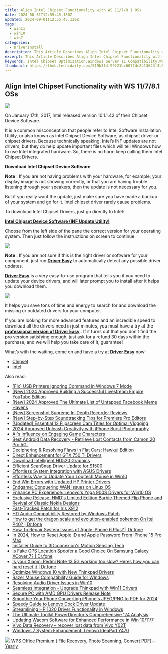 ```yaml
---
title: Align Intel Chipset Functionality with WS 11/7/8.1 OSs
date: 2024-08-31T12:55:45.130Z
updated: 2024-09-01T12:55:45.130Z
tags:
  - win11
  - win10
  - win7
categories:
  - DriverInstall
description: This Article Describes Align Intel Chipset Functionality with WS 11/7/8.1 OSs
excerpt: This Article Describes Align Intel Chipset Functionality with WS 11/7/8.1 OSs
keywords: Intel Chipset Optimization,Windows Server 11 Compatibility,WS 8.1 OS Chipset Alignment,Intel Chipsets WS 7/11 Integration,Server OS Intel Performance Tuning,Intel Chipset WS 11 Enhancement,WS 8/7 Compatibility Intel Guide
thumbnail: https://thmb.techidaily.com/519b3f4f99f21bc6077dc8413643f3b96c2bf221ab645eab192a9d9f6936accf.jpg
---
```


## Align Intel Chipset Functionality with WS 11/7/8.1 OSs

![](https://images.drivereasy.com/wp-content/uploads/2018/07/img_5b4db24096c45.jpg)

 On January 17th, 2017, Intel released version 10.1.1.42 of their Chipset Device Software.

 It is a common misconception that people refer to Intel Software Installation Utility, or also known as Intel Chipset Device Software, as chipset driver or chipset drivers. Because technically speaking, Intel’s INF updates are not drivers, but they do help update important files which will tell Windows how to use Intel integrated hardware. So, there is no harm keep calling them Intel Chipset Drivers.

**Download Intel Chipset Device Software**

**Note** : If you are not having problems with your hardware, for example, your display image is not showing correctly, or that you are having trouble listening through your speakers, then the update is not necessary for you.

 But if you really want the update, just make sure you have made a backup of your system and go for it. Intel chipset driver rarely cause problems.

To download Intel Chipset Drivers, just go directly to Intel:

[**Intel Chipset Device Software (INF Update Utility)**](https://downloadcenter.intel.com/product/1145/Intel-Chipset-Software-Installation-Utility)

 Choose from the left side of the pane the correct version for your operating system. Then just follow the instructions on screen to continue.

![](https://images.drivereasy.com/wp-content/uploads/2019/11/image-26.png)

**Note** : If you are not sure if this is the right driver or software for your component, just run [**Driver Easy**](https://tools.techidaily.com/drivereasy/download/) to automatically detect any possible driver updates.

[**Driver Easy**](https://tools.techidaily.com/drivereasy/download/) is a very easy-to-use program that tells you if you need to update your device drivers, and will later prompt you to install after it helps you download them.

![](https://images.drivereasy.com/wp-content/uploads/2017/04/img_58ee03ea3425c.jpg)

 It helps you save tons of time and energy to search for and download the missing or outdated drivers for your computer.

 If you are looking for more advanced features and an incredible speed to download all the drivers need in just minutes, you must have a try at the [**professional version of Driver Easy**](https://tools.techidaily.com/drivereasy/download/) . If it turns out that you don’t find the pro version satisfying enough, just ask for a refund 30 days within the purchase, and we will help you take care of it, guarantee!

 What’s with the waiting, come on and have a try at [**Driver Easy**](https://tools.techidaily.com/drivereasy/download/) now!

* [Chipset](https://store.drivereasy.com/order/cart.php?PRODS=4731822&QTY=1&AFFILIATE=108875)
* [Intel](https://tools.techidaily.com/drivereasy/download/)

<ins class="adsbygoogle"
     style="display:block"
     data-ad-format="autorelaxed"
     data-ad-client="ca-pub-7571918770474297"
     data-ad-slot="1223367746"></ins>



<ins class="adsbygoogle"
     style="display:block"
     data-ad-client="ca-pub-7571918770474297"
     data-ad-slot="8358498916"
     data-ad-format="auto"
     data-full-width-responsive="true"></ins>





<span class="atpl-alsoreadstyle">Also read:</span>
<div><ul>
<li><a href="https://printer-issues.techidaily.com/fix-usb-printers-ignoring-command-in-windows-7-mode/"><u>[Fix] USB Printers Ignoring Command in Windows 7 Mode</u></a></li>
<li><a href="https://youtube-blog.techidaily.com/024-approved-building-a-successful-livestream-empire-youtube-edition/"><u>[New] 2024 Approved  Building a Successful Livestream Empire  YouTube Edition</u></a></li>
<li><a href="https://facebook-videos.techidaily.com/new-2024-approved-the-ultimate-list-of-untapped-facebook-meme-havens/"><u>[New] 2024 Approved  The Ultimate List of Untapped Facebook Meme Havens</u></a></li>
<li><a href="https://screen-mirroring-recording.techidaily.com/new-screenshot-supreme-in-depth-recorder-reviews/"><u>[New] Screenshot Supreme  In-Depth Recorder Reviews</u></a></li>
<li><a href="https://extra-skills.techidaily.com/new-step-by-step-soundtracking-tips-for-premiere-pro-editors/"><u>[New] Step-by-Step Soundtracking Tips for Premiere Pro Editors</u></a></li>
<li><a href="https://youtube-videos.techidaily.com/updated-essential-12-flipscreen-cam-titles-for-optimal-vlogging/"><u>[Updated] Essential 12 Flipscreen Cam Titles for Optimal Vlogging</u></a></li>
<li><a href="https://fox-glue.techidaily.com/2024-approved-unleash-creativity-with-iphone-burst-photography/"><u>2024 Approved  Unleash Creativity with iPhone Burst Photography</u></a></li>
<li><a href="https://games-able.techidaily.com/ais-influence-on-engaging-game-characters/"><u>AI's Influence on Engaging Game Characters</u></a></li>
<li><a href="https://phone-solutions.techidaily.com/best-android-data-recovery-retrieve-lost-contacts-from-camon-20-pro-5g-by-fonelab-android-recover-contacts/"><u>Best Android Data Recovery - Retrieve Lost Contacts from Camon 20 Pro 5G.</u></a></li>
<li><a href="https://driver-install.techidaily.com/deciphering-and-resolving-flaws-in-flat-cars-hawkui-edition/"><u>Deciphering & Resolving Flaws in Flat Cars: Hawkui Edition</u></a></li>
<li><a href="https://driver-install.techidaily.com/direct-enhancement-for-gtx-750-ti-drivers/"><u>Direct Enhancement for GTX 750 Ti Drivers</u></a></li>
<li><a href="https://driver-install.techidaily.com/download-intelligent-hd520-graphics/"><u>Download Intelligent HD520 Graphics</u></a></li>
<li><a href="https://driver-install.techidaily.com/efficient-scansnap-driver-update-for-s1500/"><u>Efficient ScanSnap Driver Update for S1500</u></a></li>
<li><a href="https://driver-install.techidaily.com/effortless-system-integration-with-asus-drivers/"><u>Effortless System Integration with ASUS Drivers</u></a></li>
<li><a href="https://driver-install.techidaily.com/effortless-way-to-update-your-logitech-mouse-in-win10/"><u>Effortless Way to Update Your Logitech Mouse in Win10</u></a></li>
<li><a href="https://driver-install.techidaily.com/end-win-errors-with-updated-hp-printer-drivers/"><u>End Win Errors with Updated HP Printer Drivers</u></a></li>
<li><a href="https://driver-install.techidaily.com/endgame-conquering-wan-issues-on-linux-os/"><u>Endgame: Conquering WAN Issues on Linux OS</u></a></li>
<li><a href="https://driver-install.techidaily.com/enhance-pc-experience-lenovos-yoga-900s-drivers-for-win10-os/"><u>Enhance PC Experience: Lenovo's Yoga 900S Drivers for Win10 OS</u></a></li>
<li><a href="https://hardware-updates.techidaily.com/exclusive-release-hmds-limited-edition-barbie-themed-flip-phone-and-revival-of-classic-nokia-designs/"><u>Exclusive Release: HMD's Limited Edition Barbie Themed Flip Phone and Revival of Classic Nokia Designs</u></a></li>
<li><a href="https://driver-install.techidaily.com/fast-tracked-patch-for-iris-x912/"><u>Fast-Tracked Patch for Iris X912</u></a></li>
<li><a href="https://driver-install.techidaily.com/hd-audio-compatibility-restored-by-windows-patch/"><u>HD Audio Compatibility Restored by Windows Patch</u></a></li>
<li><a href="https://android-pokemon-go.techidaily.com/how-to-get-the-dragon-scale-and-evolution-enabled-pokemon-on-itel-p40-drfone-by-drfone-virtual-android/"><u>How to get the dragon scale and evolution-enabled pokemon On Itel P40? | Dr.fone</u></a></li>
<li><a href="https://techidaily.com/how-to-repair-system-issues-of-apple-iphone-6-plus-drfone-by-drfone-ios-system-repair-ios-system-repair/"><u>How To Repair System Issues of Apple iPhone 6 Plus? | Dr.fone</u></a></li>
<li><a href="https://apple-account.techidaily.com/in-2024-how-to-reset-apple-id-and-apple-password-from-iphone-15-pro-max-by-drfone-ios/"><u>In 2024, How to Reset Apple ID and Apple Password From iPhone 15 Pro Max</u></a></li>
<li><a href="https://driver-install.techidaily.com/installer-guide-to-3dconnexions-motion-sensing-tech/"><u>Installer Guide to 3Dconnexion's Motion Sensing Tech</u></a></li>
<li><a href="https://phone-solutions.techidaily.com/is-fake-gps-location-spoofer-a-good-choice-on-samsung-galaxy-xcover-7-drfone-by-drfone-virtual-android/"><u>Is Fake GPS Location Spoofer a Good Choice On Samsung Galaxy XCover 7? | Dr.fone</u></a></li>
<li><a href="https://techidaily.com/is-your-xiaomi-redmi-note-13-5g-working-too-slow-heres-how-you-can-hard-reset-it-drfone-by-drfone-reset-android-reset-android/"><u>Is your Xiaomi Redmi Note 13 5G working too slow? Heres how you can hard reset it | Dr.fone</u></a></li>
<li><a href="https://driver-install.techidaily.com/optimize-windows-10-with-new-thinkpad-drivers/"><u>Optimize Windows 10 with New Thinkpad Drivers</u></a></li>
<li><a href="https://driver-install.techidaily.com/razer-mouse-compatibility-guide-for-windows/"><u>Razer Mouse Compatibility Guide for WIndows</u></a></li>
<li><a href="https://driver-install.techidaily.com/resolving-audio-driver-issues-in-win10/"><u>Resolving Audio Driver Issues in Win10</u></a></li>
<li><a href="https://driver-install.techidaily.com/seamless-integration-upgrade-thinkpad-with-win11-drivers/"><u>Seamless Integration - Upgrade Thinkpad with Win11 Drivers</u></a></li>
<li><a href="https://driver-install.techidaily.com/secure-pc-with-amd-gpu-drivers-release-note/"><u>Secure PC with AMD GPU Drivers Release Note</u></a></li>
<li><a href="https://extra-approaches.techidaily.com/smoothie-your-phone-converting-iphones-jpegpng-to-pdf-for-2024/"><u>Smoothie Your Phone  Converting iPhone's JPEG/PNG to PDF for 2024</u></a></li>
<li><a href="https://driver-install.techidaily.com/speedy-guide-to-lenovo-dock-driver-update/"><u>Speedy Guide to Lenovo Dock Driver Update</u></a></li>
<li><a href="https://driver-install.techidaily.com/streamlining-hp-1020-driver-functionality-in-windows/"><u>Streamlining HP 1020 Driver Functionality in Windows</u></a></li>
<li><a href="https://extra-information.techidaily.com/the-ultimate-toolkit-powerdirectors-comprehensive-24-analysis/"><u>The Ultimate Toolkit  PowerDirector's Comprehensive '24 Analysis</u></a></li>
<li><a href="https://driver-install.techidaily.com/updating-wacom-software-for-enhanced-performance-in-win-10117/"><u>Updating Wacom Software for Enhanced Performance in Win 10/11/7</u></a></li>
<li><a href="https://techidaily.com/vivo-data-recovery-recover-lost-data-from-vivo-y02t-by-fonelab-android-recover-data/"><u>Vivo Data Recovery – recover lost data from Vivo Y02T</u></a></li>
<li><a href="https://driver-install.techidaily.com/windows-7-system-enhancement-lenovo-ideapad-y470/"><u>Windows 7 System Enhancement: Lenovo IdeaPad Y470</u></a></li>
</ul></div>

<!-- affiliate ads begin -->
<a href="https://secure.2checkout.com/order/checkout.php?PRODS=38729081&QTY=1&AFFILIATE=108875&CART=1"><img src="https://website-prod.cache.wpscdn.com/img/wps-office-pdf-editor-1x.890dbda.png" border="0">
WPS Office Premium ( File Recovery, Photo Scanning, Convert PDF)--Yearly</a>
<!-- affiliate ads end -->